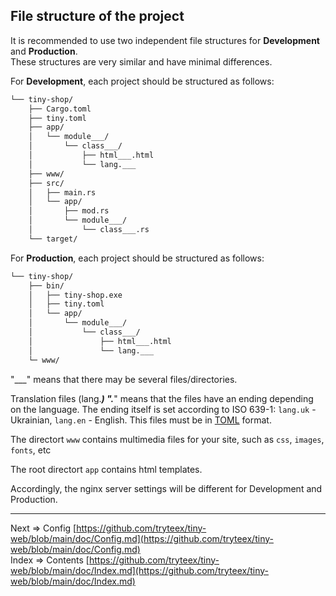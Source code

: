 ## File structure of the project
It is recommended to use two independent file structures for __Development__ and __Production__.  
These structures are very similar and have minimal differences.

For __Development__, each project should be structured as follows:

```bash
└── tiny-shop/
    ├── Cargo.toml
    ├── tiny.toml
    ├── app/
    │   └── module___/
    │       └── class___/
    │           ├── html___.html
    │           └── lang.___
    ├── www/
    ├── src/
    │   ├── main.rs
    │   └── app/
    │       ├── mod.rs
    │       └── module___/
    │           └── class___.rs
    └── target/
```
For __Production__, each project should be structured as follows:

```bash
└── tiny-shop/
    ├── bin/
    │   ├── tiny-shop.exe
    │   ├── tiny.toml
    │   └── app/
    │       └── module___/
    │           └── class___/
    │               ├── html___.html
    │               └── lang.___
    └─ www/
```

"___" means that there may be several files/directories.

Translation files (lang.___) ".___" means that the files have an ending depending on the language. The ending itself is set according to ISO 639-1: `lang.uk` - Ukrainian, `lang.en` - English. This files must be in [TOML](https://toml.io/) format.

The directort ```www``` contains multimedia files for your site, such as ```css```, ```images```, ```fonts```, etc

The root directort ```app``` contains html templates.

Accordingly, the nginx server settings will be different for Development and Production.
___
Next => Config [https://github.com/tryteex/tiny-web/blob/main/doc/Config.md](https://github.com/tryteex/tiny-web/blob/main/doc/Config.md)  
Index => Contents [https://github.com/tryteex/tiny-web/blob/main/doc/Index.md](https://github.com/tryteex/tiny-web/blob/main/doc/Index.md)  
